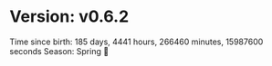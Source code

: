 # Version: v0.6.2
Time since birth: 185 days, 4441 hours, 266460 minutes, 15987600 seconds
Season: Spring 🌸
